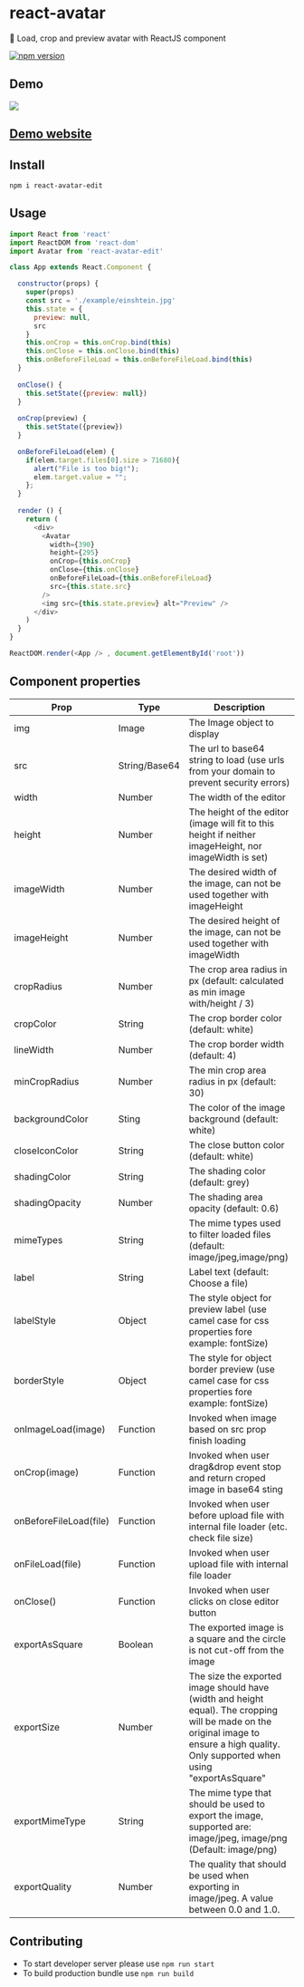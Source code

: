 # react-avatar
👤 Load, crop and preview avatar with ReactJS component 

[![npm version](https://badge.fury.io/js/react-avatar-edit.svg)](https://badge.fury.io/js/react-avatar-edit)

## Demo

![](https://media.giphy.com/media/3o7aD1fCeJxzNu2uYg/giphy.gif)

## [Demo website](https://kirill3333.github.io/react-avatar/)

## Install

```npm i react-avatar-edit```

## Usage

```javascript
import React from 'react'
import ReactDOM from 'react-dom'
import Avatar from 'react-avatar-edit'

class App extends React.Component {

  constructor(props) {
    super(props)
    const src = './example/einshtein.jpg'
    this.state = {
      preview: null,
      src
    }
    this.onCrop = this.onCrop.bind(this)
    this.onClose = this.onClose.bind(this)
    this.onBeforeFileLoad = this.onBeforeFileLoad.bind(this)
  }
  
  onClose() {
    this.setState({preview: null})
  }
  
  onCrop(preview) {
    this.setState({preview})
  }

  onBeforeFileLoad(elem) {
    if(elem.target.files[0].size > 71680){
      alert("File is too big!");
      elem.target.value = "";
    };
  }
  
  render () {
    return (
      <div>
        <Avatar
          width={390}
          height={295}
          onCrop={this.onCrop}
          onClose={this.onClose}
          onBeforeFileLoad={this.onBeforeFileLoad}
          src={this.state.src}
        />
        <img src={this.state.preview} alt="Preview" />
      </div>
    )
  }
}

ReactDOM.render(<App /> , document.getElementById('root'))
```

## Component properties

| Prop                   | Type             | Description
| ---------------------- | ---------------- | ---------------
| img                    | Image            | The Image object to display
| src                    | String/Base64    | The url to base64 string to load (use urls from your domain to prevent security errors)
| width                  | Number           | The width of the editor
| height                 | Number           | The height of the editor (image will fit to this height if neither imageHeight, nor imageWidth is set)
| imageWidth             | Number           | The desired width of the image, can not be used together with imageHeight
| imageHeight            | Number           | The desired height of the image, can not be used together with imageWidth
| cropRadius             | Number           | The crop area radius in px (default: calculated as min image with/height / 3)
| cropColor              | String           | The crop border color (default: white)
| lineWidth              | Number           | The crop border width (default: 4)
| minCropRadius          | Number           | The min crop area radius in px (default: 30)
| backgroundColor        | Sting            | The color of the image background (default: white)
| closeIconColor         | String           | The close button color (default: white)
| shadingColor           | String           | The shading color (default: grey)
| shadingOpacity         | Number           | The shading area opacity (default: 0.6)
| mimeTypes              | String           | The mime types used to filter loaded files (default: image/jpeg,image/png)
| label                  | String           | Label text (default: Choose a file)
| labelStyle             | Object           | The style object for preview label (use camel case for css properties fore example: fontSize)
| borderStyle            | Object           | The style for object border preview (use camel case for css properties fore example: fontSize)
| onImageLoad(image)     | Function         | Invoked when image based on src prop finish loading
| onCrop(image)          | Function         | Invoked when user drag&drop event stop and return croped image in base64 sting
| onBeforeFileLoad(file) | Function         | Invoked when user before upload file with internal file loader (etc. check file size)
| onFileLoad(file)       | Function         | Invoked when user upload file with internal file loader
| onClose()              | Function         | Invoked when user clicks on close editor button
| exportAsSquare         | Boolean          | The exported image is a square and the circle is not cut-off from the image
| exportSize             | Number           | The size the exported image should have (width and height equal). The cropping will be made on the original image to ensure a high quality. Only supported when using "exportAsSquare"
| exportMimeType         | String           | The mime type that should be used to export the image, supported are: image/jpeg, image/png (Default: image/png)
| exportQuality          | Number           | The quality that should be used when exporting in image/jpeg. A value between 0.0 and 1.0.

## Contributing

* To start developer server please use ```npm run start```
* To build production bundle use ```npm run build```
